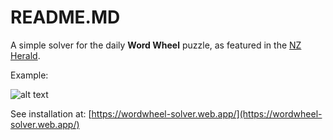 # README.MD

A simple solver for the daily **Word Wheel** puzzle, as featured in the [NZ Herald](https://www.nzherald.co.nz/).

Example:

<img src="[url](https://raw.githubusercontent.com/CarlosNZ/Word-Wheel-Solver/master/resources/example.jpg?token=ABJUFFMFJAZ2TK4DYJJUIXS6OCRWW)" alt="alt text" width="whatever" height="whatever">

See installation at: [https://wordwheel-solver.web.app/](https://wordwheel-solver.web.app/)
